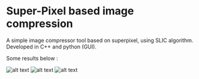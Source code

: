 # Super-Pixel based image compression
A simple image compressor tool based on superpixel, using SLIC algorithm. 
Developed in C++ and python (GUI). 

Some results below :

![alt text]()
![alt text]()
![alt text]()
